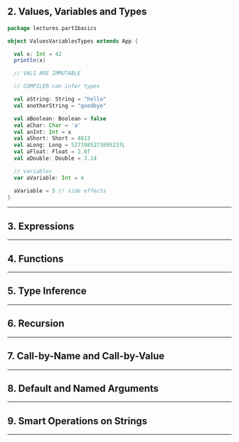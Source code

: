 ## 2. Values, Variables and Types

```scala
package lectures.part1basics

object ValuesVariablesTypes extends App {

  val x: Int = 42
  println(x)

  // VALS ARE IMMUTABLE

  // COMPILER can infer types

  val aString: String = "hello"
  val anotherString = "goodbye"

  val aBoolean: Boolean = false
  val aChar: Char = 'a'
  val anInt: Int = x
  val aShort: Short = 4613
  val aLong: Long = 5273985273895237L
  val aFloat: Float = 2.0f
  val aDouble: Double = 3.14

  // variables
  var aVariable: Int = 4

  aVariable = 5 // side effects
}
```

***
## 3. Expressions
***
## 4. Functions
***
## 5. Type Inference
***
## 6. Recursion
***
## 7. Call-by-Name and Call-by-Value
***
## 8. Default and Named Arguments
***
## 9. Smart Operations on Strings
***

